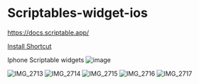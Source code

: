 # Scriptables-widget-ios
https://docs.scriptable.app/

<a href="https://www.icloud.com/shortcuts/962ad0ba01da43b098eddbb3ce9390be">Install Shortcut</a>

Iphone Scriptable widgets
![image](https://github.com/user-attachments/assets/d8fa64ad-b7e4-4b68-8ee9-387e910d8e31)

![IMG_2713](https://github.com/user-attachments/assets/2073c8a8-86c2-47c8-a2f4-e4f96e22b647)
![IMG_2714](https://github.com/user-attachments/assets/1b582324-125d-4b0c-8868-de7cfbd10596)
![IMG_2715](https://github.com/user-attachments/assets/fc98311a-a992-4675-ab36-b5edbe016652)
![IMG_2716](https://github.com/user-attachments/assets/aa4fe79f-34b7-451b-9cea-b68d0e0c21d4)
![IMG_2717](https://github.com/user-attachments/assets/063ef670-e2b4-42ad-bc6d-5a01d9dda40d)


